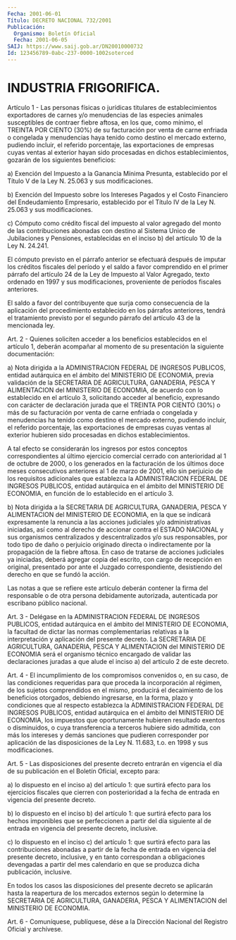 ```yaml
---
Fecha: 2001-06-01
Título: DECRETO NACIONAL 732/2001
Publicación:
  Organismo: Boletín Oficial
  Fecha: 2001-06-05
SAIJ: https://www.saij.gob.ar/DN20010000732
Id: 123456789-0abc-237-0000-1002soterced
---
```

# INDUSTRIA FRIGORIFICA.

<a id="1"></a>
Artículo  1  -  Las  personas físicas  o  jurídicas  titulares  de establecimientos exportadores  de  carnes  y/o  menudencias de las especies animales susceptibles de contraer fiebre  aftosa,  en  los que, como mínimo, el TREINTA POR CIENTO (30%) de su facturación por venta  de carne enfriada o congelada y menudencias haya tenido como destino   el  mercado  externo,  pudiendo  incluir,  el  referido porcentaje,  las exportaciones de empresas cuyas ventas al exterior hayan sido procesadas en dichos establecimientos, gozarán de los siguientes beneficios:

a) Exención del Impuesto a la Ganancia Mínima Presunta, establecido por  el  Título  V de la Ley N. 25.063 y sus modificaciones.

b) Exención del Impuesto sobre los Intereses  Pagados  y  el  Costo Financiero del Endeudamiento Empresario, establecido por el Título IV de la Ley N. 25.063 y sus modificaciones.

c)  Cómputo  como crédito fiscal del impuesto al valor agregado del monto de las contribuciones  abonadas  con destino al Sistema Unico de Jubilaciones y Pensiones, establecidas  en  el  inciso b) del artículo 10 de la Ley N. 24.241.

El  cómputo previsto en el párrafo anterior se efectuará después de imputar  los  créditos  fiscales  del  período  y el saldo a favor comprendido en el primer párrafo del artículo 24 de  la  Ley de Impuesto al Valor Agregado, texto ordenado en 1997 y sus modificaciones,    proveniente  de  períodos  fiscales  anteriores.

El saldo a favor del  contribuyente  que surja como consecuencia de la  aplicación  del  procedimiento  establecido   en  los  párrafos anteriores, tendrá el tratamiento previsto por el  segundo párrafo del artículo 43 de la mencionada ley.

<a id="2"></a>
Art.  2 - Quienes soliciten acceder a los beneficios establecidos en el artículo 1, deberán acompañar al momento de su presentación la siguiente  documentación:

a)  Nota dirigida a la ADMINISTRACION FEDERAL DE INGRESOS PUBLICOS, entidad autárquica en el ámbito del MINISTERIO  DE ECONOMIA, previa validación  de  la  SECRETARIA  DE AGRICULTURA,  GANADERIA,  PESCA Y  ALIMENTACION del MINISTERIO DE ECONOMIA,  de  acuerdo  con  lo establecido  en  el  artículo  3, solicitando acceder  al  beneficio, expresando  con  carácter  de declaración jurada que el TREINTA  POR CIENTO (30%)  o  más de su facturación  por venta de carne enfriada o congelada y menudencias ha tenido como destino el mercado externo, pudiendo incluir, el referido porcentaje, las exportaciones de empresas cuyas ventas al exterior  hubieren sido procesadas en dichos establecimientos.

A  tal  efecto  se  considerarán los ingresos por  estos  conceptos correspondientes  al  último    ejercicio   comercial  cerrado  con anterioridad al 1 de octubre de 2000, o los  generados en la facturación de los últimos doce meses consecutivos anteriores  al  1 de marzo  de 2001, ello sin perjuicio de los requisitos adicionales que  establezca la ADMINISTRACION  FEDERAL  DE  INGRESOS  PUBLICOS, entidad  autárquica  en  el  ámbito  del MINISTERIO DE ECONOMIA, en función de lo establecido en el artículo 3.

b) Nota dirigida a la SECRETARIA DE AGRICULTURA,  GANADERIA, PESCA Y ALIMENTACION del MINISTERIO DE ECONOMIA, en la que  se  indicará expresamente la renuncia a las acciones judiciales y/o administrativas  iniciadas,  así como al derecho de accionar contra el ESTADO NACIONAL y sus organismos centralizados y descentralizados y/o sus responsables, por todo tipo de daño o perjuicio originado directa o indirectamente por la propagación de la fiebre aftosa. En caso  de  tratarse  de acciones judiciales ya iniciadas, deberá agregar  copia  del  escrito,  con  cargo  de recepción en original, presentado por ante el Juzgado correspondiente, desistiendo del derecho en que se fundó  la acción.

Las notas a que se refiere este artículo deberán contener la firma del    responsable   o  de  otra  persona  debidamente  autorizada, autenticada por escribano público nacional.

<a id="3"></a>
Art.  3  -  Delégase en  la  ADMINISTRACION  FEDERAL  DE  INGRESOS PUBLICOS, entidad  autárquica  en  el  ámbito del MINISTERIO DE ECONOMIA, la facultad de dictar las normas complementarias relativas a  la  interpretación  y  aplicación  del  presente    decreto.  La SECRETARIA  DE  AGRICULTURA, GANADERIA, PESCA Y ALIMENTACION  del MINISTERIO DE ECONOMIA  será  el  organismo  técnico  encargado  de validar  las  declaraciones  juradas  a que alude el inciso a) del artículo 2 de este decreto.

<a id="4"></a>
Art. 4 - El incumplimiento de los compromisos convenidos o, en su caso, de las condiciones requeridas para que proceda la incorporación al régimen, de los sujetos comprendidos en el mismo, producirá  el  decaimiento  de los beneficios  otorgados,  debiendo ingresarse,  en la forma, plazo  y  condiciones  que  al  respecto establezca la  ADMINISTRACION FEDERAL DE INGRESOS PUBLICOS, entidad autárquica en el  ámbito  del MINISTERIO DE ECONOMIA, los impuestos que oportunamente hubieren resultado exentos o disminuidos, o cuya transferencia  a  terceros  hubiere  sido  admitida,  con  más  los intereses  y  demás  sanciones    que  pudieren  corresponder  por aplicación de las disposiciones de la Ley N. 11.683, t.o. en 1998 y sus modificaciones.

<a id="5"></a>
Art.  5  -  Las disposiciones del presente  decreto  entrarán  en vigencia el día  de  su publicación en el Boletín Oficial, excepto para:

a) lo dispuesto  en el inciso a) del artículo 1: que surtirá efecto para los ejercicios fiscales que cierren con posterioridad a la fecha de entrada en vigencia del presente decreto.

b) lo dispuesto en el inciso b) del artículo 1: que surtirá efecto para los hechos imponibles  que  se  perfeccionen  a partir del día siguiente   al  de  entrada  en  vigencia  del  presente  decreto, inclusive.

c) lo dispuesto en el inciso c) del artículo 1: que surtirá efecto para las contribuciones  abonadas  a partir de la fecha de entrada en vigencia del presente decreto, inclusive, y en tanto correspondan a obligaciones devengadas a partir del mes calendario en que se produzca dicha publicación, inclusive.

En  todos  los  casos  las disposiciones del presente  decreto  se aplicarán hasta la reapertura  de  los  mercados  externos según lo determine  la  SECRETARIA  DE  AGRICULTURA,  GANADERIA,   PESCA  Y ALIMENTACION del MINISTERIO DE ECONOMIA.

<a id="6"></a>
Art.  6 - Comuníquese, publíquese, dése a la Dirección Nacional del Registro Oficial y archívese.